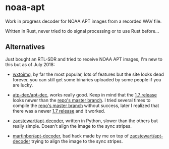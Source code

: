 # noaa-apt

Work in progress decoder for NOAA APT images from a recorded WAV file.

Written in Rust, never tried to do signal processing or to use Rust before...

## Alternatives

Just bought an RTL-SDR and tried to receive NOAA APT images, I'm new to this but
as of July 2018:

- [wxtoimg], by far the most popular, lots of features but the site looks dead
  forever, you can still get some binaries uploaded by some people if you are
  lucky.

- [atp-dec/apt-dec], works really good. Keep in mind that the [1.7 release]
  looks newer than the [repo's master branch]. I tried several times to compile
  the [repo's master branch] without success, later I realized that there was a
  newer [1.7 release] and it worked.

- [zacstewart/apt-decoder], written in Python, slower than the others but really
  simple. Doesn't align the image to the sync stripes.

- [martinber/apt-decoder], bad hack made by me on top of
  [zacstewart/apt-decoder] trying to align the image to the sync stripes.


[wxtoimg]: http://wxtoimg.com/
[atp-dec/apt-dec]: https://github.com/csete/aptdec
[1.7 release]: https://github.com/csete/aptdec/releases
[repo's master branch]: https://github.com/csete/aptdec
[zacstewart/apt-decoder]: https://github.com/zacstewart/apt-decoder
[martinber/apt-decoder]: https://github.com/martinber/apt-decoder
